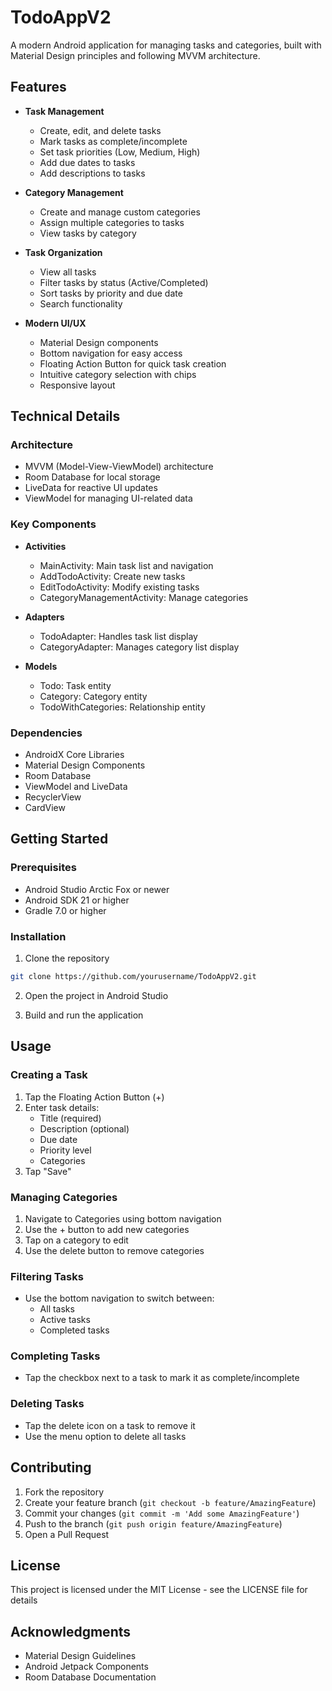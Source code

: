 # TodoAppV2

A modern Android application for managing tasks and categories, built with Material Design principles and following MVVM architecture.

## Features

- **Task Management**
  - Create, edit, and delete tasks
  - Mark tasks as complete/incomplete
  - Set task priorities (Low, Medium, High)
  - Add due dates to tasks
  - Add descriptions to tasks

- **Category Management**
  - Create and manage custom categories
  - Assign multiple categories to tasks
  - View tasks by category

- **Task Organization**
  - View all tasks
  - Filter tasks by status (Active/Completed)
  - Sort tasks by priority and due date
  - Search functionality

- **Modern UI/UX**
  - Material Design components
  - Bottom navigation for easy access
  - Floating Action Button for quick task creation
  - Intuitive category selection with chips
  - Responsive layout

## Technical Details

### Architecture
- MVVM (Model-View-ViewModel) architecture
- Room Database for local storage
- LiveData for reactive UI updates
- ViewModel for managing UI-related data

### Key Components
- **Activities**
  - MainActivity: Main task list and navigation
  - AddTodoActivity: Create new tasks
  - EditTodoActivity: Modify existing tasks
  - CategoryManagementActivity: Manage categories

- **Adapters**
  - TodoAdapter: Handles task list display
  - CategoryAdapter: Manages category list display

- **Models**
  - Todo: Task entity
  - Category: Category entity
  - TodoWithCategories: Relationship entity

### Dependencies
- AndroidX Core Libraries
- Material Design Components
- Room Database
- ViewModel and LiveData
- RecyclerView
- CardView

## Getting Started

### Prerequisites
- Android Studio Arctic Fox or newer
- Android SDK 21 or higher
- Gradle 7.0 or higher

### Installation
1. Clone the repository
```bash
git clone https://github.com/yourusername/TodoAppV2.git
```

2. Open the project in Android Studio

3. Build and run the application

## Usage

### Creating a Task
1. Tap the Floating Action Button (+)
2. Enter task details:
   - Title (required)
   - Description (optional)
   - Due date
   - Priority level
   - Categories
3. Tap "Save"

### Managing Categories
1. Navigate to Categories using bottom navigation
2. Use the + button to add new categories
3. Tap on a category to edit
4. Use the delete button to remove categories

### Filtering Tasks
- Use the bottom navigation to switch between:
  - All tasks
  - Active tasks
  - Completed tasks

### Completing Tasks
- Tap the checkbox next to a task to mark it as complete/incomplete

### Deleting Tasks
- Tap the delete icon on a task to remove it
- Use the menu option to delete all tasks

## Contributing

1. Fork the repository
2. Create your feature branch (`git checkout -b feature/AmazingFeature`)
3. Commit your changes (`git commit -m 'Add some AmazingFeature'`)
4. Push to the branch (`git push origin feature/AmazingFeature`)
5. Open a Pull Request

## License

This project is licensed under the MIT License - see the LICENSE file for details

## Acknowledgments

- Material Design Guidelines
- Android Jetpack Components
- Room Database Documentation
